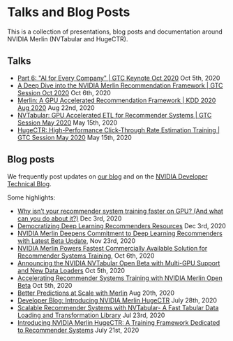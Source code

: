 # Talks and Blog Posts

This is a collection of presentations, blog posts and documentation around NVIDIA Merlin (NVTabular and HugeCTR).

## Talks

- [Part 6: "AI for Every Company" | GTC Keynote Oct 2020](https://www.youtube.com/watch?v=XiwVziNh_3s) Oct 5th, 2020
- [A Deep Dive into the NVIDIA Merlin Recommendation Framework | GTC Session Oct 2020](https://www.nvidia.com/en-us/on-demand/session/gtcfall20-a21132/) Oct 6th, 2020
- [Merlin: A GPU Accelerated Recommendation Framework | KDD 2020 Aug 2020](https://www.youtube.com/watch?v=Pi2kCE5xcpw&feature=youtu.be) Aug 22nd, 2020
- [NVTabular: GPU Accelerated ETL for Recommender Systems | GTC Session May 2020](https://www.nvidia.com/en-us/on-demand/session/gtcsj20-s21651/) May 15th, 2020
- [HugeCTR: High-Performance Click-Through Rate Estimation Training | GTC Session May 2020](https://www.nvidia.com/en-us/on-demand/session/gtcsj20-s21455/) May 15th, 2020

## Blog posts

We frequently post updates on [our blog](https://medium.com/nvidia-merlin) and on the [NVIDIA Developer Technical Blog](https://developer.nvidia.com/blog?r=1&tags=&categories=recommendation-systems).

Some highlights:

- [Why isn’t your recommender system training faster on GPU? (And what can you do about it?)](https://medium.com/nvidia-merlin/why-isnt-your-recommender-system-training-faster-on-gpu-and-what-can-you-do-about-it-6cb44a711ad4) Dec 3rd, 2020
- [Democratizing Deep Learning Recommenders Resources](https://news.developer.nvidia.com/democratizing-deep-learning-recommenders-resources/?ncid=so-link-59588#cid=dl19_so-link_en-us) Dec 3rd, 2020
- [NVIDIA Merlin Deepens Commitment to Deep Learning Recommenders with Latest Beta Update](https://news.developer.nvidia.com/nvidia-merlin-deepens-commitment-to-deep-learning-recommenders-with-latest-beta-update/), Nov 23rd, 2020
- [NVIDIA Merlin Powers Fastest Commercially Available Solution for Recommender Systems Training](https://news.developer.nvidia.com/nvidia-merlin-powers-fastest-commercially-available-solution-for-recommender-systems-training/), Oct 6th, 2020
- [Announcing the NVIDIA NVTabular Open Beta with Multi-GPU Support and New Data Loaders](https://developer.nvidia.com/blog/announcing-the-nvtabular-open-beta-with-multi-gpu-support-and-new-data-loaders/) Oct 5th, 2020
- [Accelerating Recommender Systems Training with NVIDIA Merlin Open Beta](https://developer.nvidia.com/blog/accelerating-recommender-systems-training-with-nvidia-merlin-open-beta/) Oct 5th, 2020
- [Better Predictions at Scale with Merlin](https://news.developer.nvidia.com/better-predictions-at-scale-with-merlin/) Aug 20th, 2020
- [Developer Blog: Introducing NVIDIA Merlin HugeCTR](https://news.developer.nvidia.com/developer-blog-introducing-nvidia-merlin-hugectr/) July 28th, 2020
- [Scalable Recommender Systems with NVTabular- A Fast Tabular Data Loading and Transformation Library](https://medium.com/rapids-ai/gpu-recommender-systems-with-nvtabular-eee056c37ea0) Jul 23rd, 2020
- [Introducing NVIDIA Merlin HugeCTR: A Training Framework Dedicated to Recommender Systems](https://developer.nvidia.com/blog/introducing-merlin-hugectr-training-framework-dedicated-to-recommender-systems/) July 21st, 2020
